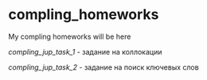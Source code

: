 # compling_homeworks
My compling homeworks will be here

<i>compling_jup_task_1</i> - задание на коллокации

<i>compling_jup_task_2</i> - задание на поиск ключевых слов
